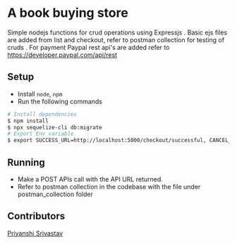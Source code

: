 # A book buying store

Simple nodejs functions for crud operations using Expressjs . Basic ejs files are added from list and checkout, refer to postman collection for testing of cruds . For payment Paypal rest api's are added refer to https://developer.paypal.com/api/rest

## Setup
 - Install  `node`, `npm`
 - Run the following commands

```sh
# Install dependencies
$ npm install
$ npx sequelize-cli db:migrate
# Export Env variable
$ export SUCCESS_URL=http://localhost:5000/checkout/successful, CANCEL_URL=http://localhost:5000, CLIENT_ID=testcred , CLIENT_SECRET=testcecret

```

## Running
 - Make a POST APIs call with the API URL returned.
 - Refer to postman collection in the codebase with the file under postman_collection folder
 
## Contributors
[Priyanshi Srivastav](https://www.linkedin.com/in/priyanshi-srivastava-586b6b143/)

